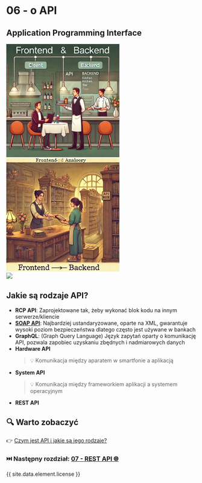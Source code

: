 # 06 - o API

## Application Programming Interface

<img src="assets/06-restaurant.png" height="300">
<img src="assets/06-library.png" height="300">

<br>

<a href="https://miroslawmamczur.pl/czym-jest-api-i-jakie-sa-jego-rodzaje/">
    <img src="https://miroslawmamczur.pl/wp-content/uploads/2023/06/APi-2-1.png">
</a>

## Jakie są rodzaje API?

* **RCP API**: Zaprojektowane tak, żeby wykonać blok kodu na innym
  serwerze/kliencie
* [**SOAP API**](additional-content/06-soap-api.md): Najbardziej ustandaryzowane, oparte na XML, gwarantuje
  wysoki poziom bezpieczeństwa dlatego często jest używane w bankach
* **GraphQL**: (Graph Query Language) Język zapytań oparty o komunikację API, pozwala zapobiec uzyskaniu zbędnych i
  nadmiarowych danych
* **Hardware API**
  > 💡 Komunikacja między aparatem w smartfonie a aplikacją
* **System API**
  > 💡 Komunikacja między frameworkiem aplikacji a systemem operacyjnym
* **REST API**

## 🔍 Warto zobaczyć

👉 [Czym jest API i jakie są jego rodzaje?](https://miroslawmamczur.pl/czym-jest-api-i-jakie-sa-jego-rodzaje/)

### ⏭️ Następny rozdział: [07 - REST API 🌐](07-rest-api.md)

{{ site.data.element.license }}